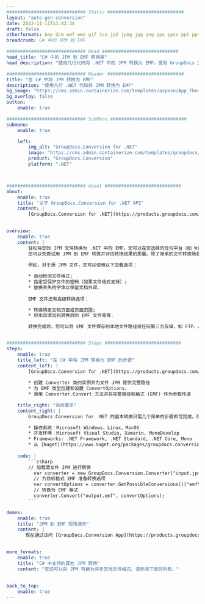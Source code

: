 ```yaml
---
############################# Static ############################
layout: "auto-gen-conversion"
date: 2022-11-11T11:42:34
draft: false
otherformats: bmp dcm emf emz gif ico jp2 jpeg jpg png pps ppsx ppt pptx psb psd svg svgz tga tif tiff webp wmf wmz
breadcrumb: C# 中的 JPM 到 EMF

############################# Head ############################
head_title: "C# 中的 JPM 到 EMF 转换器"
head_description: "使用几行代码将 .NET 中的 JPM 转换为 EMF。使用 GroupDocs 文档转换 API 转换 160 多种文件格式。"

############################# Header ############################
title: "在 C# 中将 JPM 转换为 EMF"
description: "使用几行 .NET 代码将 JPM 转换为 EMF"
bg_image: "https://cms.admin.containerize.com/templates/aspose/App_Themes/V3/images/bg/header1.png"
bg_overlay: false
button:
    enable: true

############################# SubMenu ############################
submenu:
    enable: true

    left:
        img_alt: "GroupDocs.Conversion for .NET"
        image: "https://cms.admin.containerize.com/templates/groupdocs/images/product-logos/90x90-noborder/groupdocs-conversion-net.png"
        product: "GroupDocs.Conversion"
        platform: ".NET"



############################# About ############################
about:
    enable: true
    title: "关于 GroupDocs.Conversion for .NET API"
    content: |
        [GroupDocs.Conversion for .NET](https://products.groupdocs.com/conversion/net/)可用于转换Microsoft Word、Excel、PowerPoint、PDF、Visio等格式。 GroupDocs.Conversion 是一个独立的 API，适用于需要高性能的后端和内部系统。它不依赖于任何软件，例如 Microsoft 或 Open Office。
    

overview:
    enable: true
    content: |
        轻松将您的 JPM 文件转换为 .NET 中的 EMF。您可以在您选择的任何平台（如 Windows、Linux、macOS）中仅使用几行 C# 代码行。
        您可以免费试用 JPM 到 EMF 转换并评估转换结果的质量。除了简单的文件转换场景，您还可以尝试更高级的选项来加载源 JPM 文件和保存输出 EMF 结果。 
        
        例如，对于源 JPM 文件，您可以使用以下加载选项：

        * 自动检测文件格式;
        * 指定受保护文件的密码（如果文件格式支持）;
        * 替换丢失的字体以保留文档外观.
        
        EMF 文件还有高级转换选项：

        * 转换特定文档页面或页面范围;
        * 将水印添加到转换后的 EMF 文件等等.

        转换完成后，您可以将 EMF 文件保存到本地文件路径或任何第三方存储，如 FTP、Amazon S3、Google Drive、Dropbox 等。请注意 - 将 JPM 转换为 EMF 无需安装任何额外的软件 - 如 MS Office、Open Office、Adobe Acrobat Reader 等。


############################# Steps ############################
steps:
    enable: true
    title_left: "在 C# 中将 JPM 转换为 EMF 的步骤"
    content_left: |
        [GroupDocs.Conversion for .NET](https://products.groupdocs.com/conversion/net/) 使开发人员只需几行代码即可轻松地将 JPM 文件转换为 EMF。
        
        * 创建 Converter 类的实例并为文件 JPM 提供完整路径
        * 为 EMF 类型创建和设置 ConvertOptions。
        * 调用 Converter.Convert 方法并将完整路径和格式 (EMF) 作为参数传递

    title_right: "系统要求"
    content_right: |
        GroupDocs.Conversion for .NET 的基本转换只需几个简单的步骤即可完成。所有主要平台和操作系统都支持我们的 API。在执行以下代码之前，请确保您的系统上安装了以下先决条件。

        * 操作系统：Microsoft Windows、Linux、MacOS
        * 开发环境：Microsoft Visual Studio, Xamarin, MonoDevelop
        * Frameworks: .NET Framework, .NET Standard, .NET Core, Mono
        * 从 [Nuget](https://www.nuget.org/packages/groupdocs.conversion) 获取最新的 GroupDocs.Conversion for .NET
         
    code: |
        ```csharp    
        // 加载源文件 JPM 进行转换
          var converter = new GroupDocs.Conversion.Converter("input.jpm");
          // 为目标格式 EMF 准备转换选项
          var convertOptions = converter.GetPossibleConversions()["emf"].ConvertOptions;
          // 转换为 EMF 格式
          converter.Convert("output.emf", convertOptions);
        ```

demos:
    enable: true
    title: "JPM 到 EMF 现场演示"
    content: |
       现在通过访问 [GroupDocs.Conversion App](https://products.groupdocs.app/conversion/family) 网站将 JPM 转换为 EMF。在线演示具有以下优点
          

more_formats:
    enable: true
    title: "C# 中支持的其他 JPM 转换"
    content: "您还可以将 JPM 转换为许多其他文件格式。请参阅下面的列表。"
       
       
back_to_top:
    enable: true
---
```

